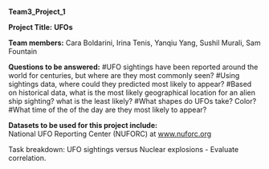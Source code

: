 **Team3_Project_1**
 
**Project Title:** **UFOs**

**Team members:** 
Cara Boldarini, Irina Tenis, Yanqiu Yang, Sushil Murali, Sam Fountain

**Questions to be answered:**
 #UFO sightings have been reported around the world for centuries, but where are they most commonly seen? 
  #Using sightings data, where could they predicted most likely to appear?
   #Based on historical data, what is the most likely geographical location for an alien ship sighting? what is the least likely?
     #What shapes do UFOs take? Color? #What time of the of the day are they most likely to appear?

**Datasets to be used for this project include:**  
National UFO Reporting Center (NUFORC) at www.nuforc.org

Task breakdown: 
  UFO sightings versus Nuclear explosions - Evaluate correlation.
